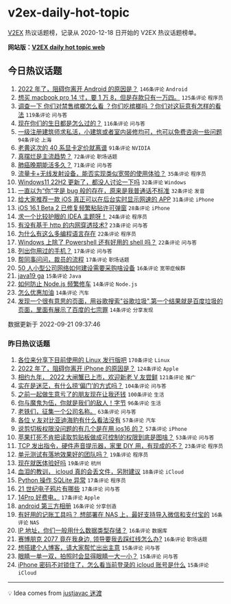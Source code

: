 # v2ex-daily-hot-topic

[V2EX](https://www.v2ex.com/) 热议话题榜，记录从 2020-12-18 日开始的 V2EX 热议话题榜单。

**网站版：[V2EX daily hot topic web](https://boojack.github.io/v2ex-daily-hot-topic-web/)**

## 今日热议话题

<!-- TODAY BEGIN -->

1. [2022 年了，阻碍你离开 Android 的原因是？](https://www.v2ex.com/t/881790) `146条评论` `Android`
1. [想买 macbook pro 14 寸，要 1 万 8，但是存款只有一万四。](https://www.v2ex.com/t/881852) `125条评论` `程序员`
1. [调查一下 你们对禁售槟榔怎么看 ？你们吃槟榔吗 ？你们对这玩意有怎样的看法](https://www.v2ex.com/t/881832) `119条评论` `问与答`
1. [现在你们的生日都是怎么过的？](https://www.v2ex.com/t/881820) `116条评论` `问与答`
1. [一级注册建筑师求私活，小建筑或者室内装修均可，也可以免费咨询一些问题](https://www.v2ex.com/t/881735) `94条评论` `上海`
1. [老黄这次的 40 系显卡定价就离谱](https://www.v2ex.com/t/881739) `91条评论` `NVIDIA`
1. [真摆烂是主流趋势？](https://www.v2ex.com/t/881792) `72条评论` `职场话题`
1. [肺癌晚期能活多久？](https://www.v2ex.com/t/881757) `71条评论` `问与答`
1. [流量卡+无线发射设备，能否实现类似宽带的使用体验？](https://www.v2ex.com/t/881876) `35条评论` `程序员`
1. [Windows11 22H2 更新了，都没人讨论一下吗](https://www.v2ex.com/t/881902) `32条评论` `Windows`
1. [一直以为“你”字是 bug 般的存在，原来是我普通话不标准](https://www.v2ex.com/t/881879) `32条评论` `发音`
1. [给大家推荐一款 iOS 真正可以在后台实时显示网速的 APP](https://www.v2ex.com/t/881823) `31条评论` `iPhone`
1. [iOS 16.1 Beta 2 已修复频繁粘贴许可弹窗](https://www.v2ex.com/t/881736) `28条评论` `iPhone`
1. [求一个比较护眼的 IDEA 主题呀！](https://www.v2ex.com/t/881862) `24条评论` `程序员`
1. [有没有基于 http 的内网穿透技术?](https://www.v2ex.com/t/881734) `23条评论` `问与答`
1. [为什么有这么多编程语言存在](https://www.v2ex.com/t/881829) `22条评论` `程序员`
1. [Windows 上除了 Powershell 还有好用的 shell 吗？](https://www.v2ex.com/t/881741) `22条评论` `问与答`
1. [列出你用过的手机？](https://www.v2ex.com/t/881926) `17条评论` `问与答`
1. [帮同事问问，裁员的流程](https://www.v2ex.com/t/881897) `17条评论` `职场话题`
1. [50 人小型公司网络如何建设需要采购啥设备](https://www.v2ex.com/t/881885) `16条评论` `宽带症候群`
1. [java19 ga](https://www.v2ex.com/t/881738) `15条评论` `Java`
1. [如何防止 Node.js 频繁修车](https://www.v2ex.com/t/881929) `14条评论` `Node.js`
1. [怎么优惠加油](https://www.v2ex.com/t/881915) `14条评论` `汽车`
1. [发现一个很有意思的页面，用谷歌搜索"谷歌垃圾",第一个结果就是百度垃圾的页面，里面有展示了百度的七宗罪](https://www.v2ex.com/t/881900) `14条评论` `分享发现`

数据更新于 2022-09-21 09:37:46

<!-- TODAY END -->

### 昨日热议话题

<!-- YESTERDAY BEGIN -->

1. [各位来分享下目前使用的 Linux 发行版吧](https://www.v2ex.com/t/881571) `170条评论` `Linux`
1. [2022 年了，阻碍你离开 iPhone 的原因是？](https://www.v2ex.com/t/881633) `124条评论` `Apple`
1. [相约九年， 2022 大闸蟹已上市，欢迎新老 V 友尝鲜](https://www.v2ex.com/t/881455) `121条评论` `推广`
1. [实在是迷茫，有什么捞‘偏门’的方式吗？](https://www.v2ex.com/t/881576) `104条评论` `问与答`
1. [之前一起做生意亏了的朋友现在让我还钱](https://www.v2ex.com/t/881449) `100条评论` `生活`
1. [你与魔鬼为伍，你就是我们的敌人！字节](https://www.v2ex.com/t/881483) `96条评论` `生活`
1. [老铁们，征集一个公司名称。](https://www.v2ex.com/t/881505) `63条评论` `问与答`
1. [各位 v 友对比亚迪海豹有什么看法没有](https://www.v2ex.com/t/881491) `57条评论` `汽车`
1. [说剪切板权限没问题的有几个是在用 ios16 的？](https://www.v2ex.com/t/881536) `57条评论` `iPhone`
1. [苹果打死不肯把读取剪贴板做成可控制的权限到底是图啥？](https://www.v2ex.com/t/881510) `53条评论` `问与答`
1. [TCP 发出指令，硬件声音提示器，家里 DIY 用，有现成的不？](https://www.v2ex.com/t/881661) `23条评论` `程序员`
1. [单元测试有落地效果好的团队吗？](https://www.v2ex.com/t/881655) `19条评论` `程序员`
1. [现在就医体验好吗](https://www.v2ex.com/t/881539) `19条评论` `杭州`
1. [血泪的教训， icloud 真的会丢文件，另附建议](https://www.v2ex.com/t/881635) `18条评论` `iCloud`
1. [Python 操作 SQLite 异常](https://www.v2ex.com/t/881675) `17条评论` `程序员`
1. [21 世纪电子鸦片有哪些](https://www.v2ex.com/t/881636) `17条评论` `问与答`
1. [14Pro 好费电，](https://www.v2ex.com/t/881609) `17条评论` `Apple`
1. [android 第三方相册](https://www.v2ex.com/t/881724) `16条评论` `分享创造`
1. [有好用的记账工具吗？ 想部署在 NAS 上，最好支持导入微信和支付宝的](https://www.v2ex.com/t/881615) `16条评论` `NAS`
1. [IP 地址，你们一般用什么数据类型存储？](https://www.v2ex.com/t/881486) `16条评论` `数据库`
1. [赛博朋克 2077 竟在我身边, 领导要我去踩红线怎么办?](https://www.v2ex.com/t/881468) `16条评论` `职场话题`
1. [想搭建个人博客，请大家帮忙出出主意](https://www.v2ex.com/t/881696) `15条评论` `问与答`
1. [眼睛一单一双，拍照时会显得眼睛一大一小？](https://www.v2ex.com/t/881689) `15条评论` `问与答`
1. [iPhone 密码不对锁住了，怎么看当前登录的 icloud 账号是什么](https://www.v2ex.com/t/881640) `15条评论` `iCloud`

<!-- YESTERDAY END -->

---

💡 Idea comes from [justjavac 迷渡](https://github.com/justjavac/)
